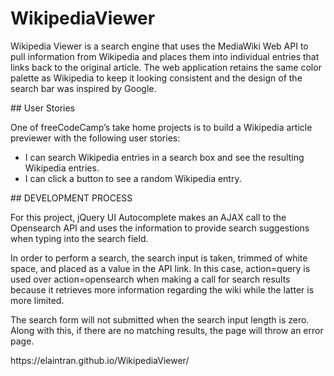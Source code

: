 # WikipediaViewer
<p>Wikipedia Viewer is a search engine that uses the MediaWiki Web API to pull information from Wikipedia and places them into individual entries that links back to the original article. The web application retains the same color palette as Wikipedia to keep it looking consistent and the design of the search bar was inspired by Google.</p>
## User Stories
<p>One of freeCodeCamp’s take home projects is to build a Wikipedia article previewer with the following user stories:</p>
<ul>
  <li>I can search Wikipedia entries in a search box and see the resulting Wikipedia entries.</li>
  <li>I can click a button to see a random Wikipedia entry.</li>
</ul>
## DEVELOPMENT PROCESS
<p>For this project, jQuery UI Autocomplete makes an AJAX call to the Opensearch API and uses the information to provide search suggestions when typing into the search field.</p>
<p>In order to perform a search, the search input is taken, trimmed of white space, and placed as a value in the API link. In this case, action=query is used over action=opensearch when making a call for search results because it retrieves more information regarding the wiki while the latter is more limited.</p>
<p>The search form will not submitted when the search input length is zero. Along with this, if there are no matching results, the page will throw an error page.</p>
<p>https://elaintran.github.io/WikipediaViewer/</p>
